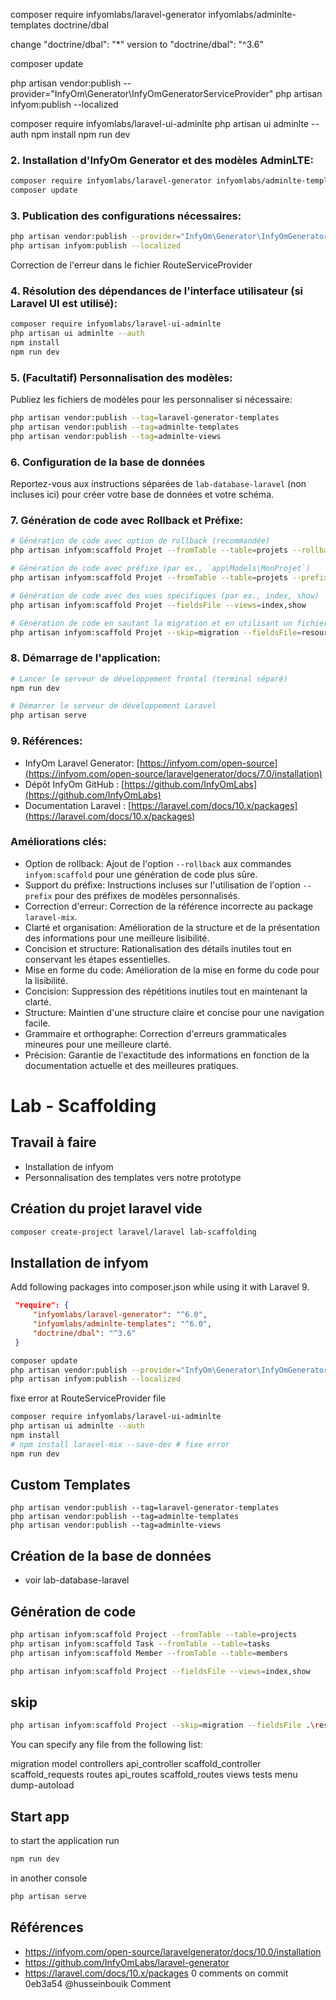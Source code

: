 composer require infyomlabs/laravel-generator infyomlabs/adminlte-templates doctrine/dbal

change      "doctrine/dbal": "*" version to "doctrine/dbal": "^3.6"

composer update

php artisan vendor:publish --provider="InfyOm\Generator\InfyOmGeneratorServiceProvider"
php artisan infyom:publish --localized

composer require infyomlabs/laravel-ui-adminlte
php artisan ui adminlte --auth
npm install
npm run dev


### 2. Installation d'InfyOm Generator et des modèles AdminLTE:


```bash
composer require infyomlabs/laravel-generator infyomlabs/adminlte-templates doctrine/dbal
composer update
```

### 3. Publication des configurations nécessaires:

```bash
php artisan vendor:publish --provider="InfyOm\Generator\InfyOmGeneratorServiceProvider"
php artisan infyom:publish --localized
```
Correction de l'erreur dans le fichier RouteServiceProvider


### 4. Résolution des dépendances de l'interface utilisateur (si Laravel UI est utilisé):

```bash
composer require infyomlabs/laravel-ui-adminlte
php artisan ui adminlte --auth
npm install
npm run dev
```

### 5. (Facultatif) Personnalisation des modèles:

Publiez les fichiers de modèles pour les personnaliser si nécessaire:

```bash
php artisan vendor:publish --tag=laravel-generator-templates
php artisan vendor:publish --tag=adminlte-templates
php artisan vendor:publish --tag=adminlte-views
```

### 6. Configuration de la base de données 

Reportez-vous aux instructions séparées de `lab-database-laravel` (non incluses ici) pour créer votre base de données et votre schéma.

### 7. Génération de code avec Rollback et Préfixe:

```bash
# Génération de code avec option de rollback (recommandée)
php artisan infyom:scaffold Projet --fromTable --table=projets --rollback

# Génération de code avec préfixe (par ex., `app\Models\MonProjet`)
php artisan infyom:scaffold Projet --fromTable --table=projets --prefix=Mon

# Génération de code avec des vues spécifiques (par ex., index, show)
php artisan infyom:scaffold Projet --fieldsFile --views=index,show

# Génération de code en sautant la migration et en utilisant un fichier de champs personnalisé (avancé)
php artisan infyom:scaffold Projet --skip=migration --fieldsFile=resources/model_schemas/Projet.json --views=index,show
```

### 8. Démarrage de l'application:

```bash
# Lancer le serveur de développement frontal (terminal séparé)
npm run dev

# Démarrer le serveur de développement Laravel
php artisan serve
```

### 9. Références:

- InfyOm Laravel Generator: [https://infyom.com/open-source](https://infyom.com/open-source/laravelgenerator/docs/7.0/installation)
- Dépôt InfyOm GitHub : [https://github.com/InfyOmLabs](https://github.com/InfyOmLabs)
- Documentation Laravel : [https://laravel.com/docs/10.x/packages](https://laravel.com/docs/10.x/packages)

### Améliorations clés:

- Option de rollback: Ajout de l'option `--rollback` aux commandes `infyom:scaffold` pour une génération de code plus sûre.
- Support du préfixe: Instructions incluses sur l'utilisation de l'option `--prefix` pour des préfixes de modèles personnalisés.
- Correction d'erreur: Correction de la référence incorrecte au package `laravel-mix`.
- Clarté et organisation: Amélioration de la structure et de la présentation des informations pour une meilleure lisibilité.
- Concision et structure: Rationalisation des détails inutiles tout en conservant les étapes essentielles.
- Mise en forme du code: Amélioration de la mise en forme du code pour la lisibilité.
- Concision: Suppression des répétitions inutiles tout en maintenant la clarté.
- Structure: Maintien d'une structure claire et concise pour une navigation facile.
- Grammaire et orthographe: Correction d'erreurs grammaticales mineures pour une meilleure clarté.
- Précision: Garantie de l'exactitude des informations en fonction de la documentation actuelle et des meilleures pratiques.



# Lab - Scaffolding

## Travail à faire 

- Installation de infyom
- Personnalisation des templates vers notre prototype

## Création du projet laravel vide 

````bash
composer create-project laravel/laravel lab-scaffolding
````

## Installation de infyom

Add following packages into composer.json while using it with Laravel 9.


```json
 "require": {
     "infyomlabs/laravel-generator": "^6.0",
     "infyomlabs/adminlte-templates": "^6.0",
     "doctrine/dbal": "^3.6"
 }
 ```

 ```bash
composer update
php artisan vendor:publish --provider="InfyOm\Generator\InfyOmGeneratorServiceProvider"
php artisan infyom:publish --localized
```

fixe error at RouteServiceProvider file 


```bash
composer require infyomlabs/laravel-ui-adminlte
php artisan ui adminlte --auth
npm install
# npm install laravel-mix --save-dev # fixe error
npm run dev
```

## Custom Templates
````
php artisan vendor:publish --tag=laravel-generator-templates
php artisan vendor:publish --tag=adminlte-templates
php artisan vendor:publish --tag=adminlte-views
````


## Création de la base de données 
 - voir lab-database-laravel

## Génération de code

```bash
php artisan infyom:scaffold Project --fromTable --table=projects
php artisan infyom:scaffold Task --fromTable --table=tasks
php artisan infyom:scaffold Member --fromTable --table=members

php artisan infyom:scaffold Project --fieldsFile --views=index,show

```

## skip

````bash
php artisan infyom:scaffold Project --skip=migration --fieldsFile .\resources\model_schemas\Project.json --views=index,show 
````

You can specify any file from the following list:

migration
model
controllers
api_controller
scaffold_controller
scaffold_requests
routes
api_routes
scaffold_routes
views
tests
menu
dump-autoload


## Start app

to start the application run 

````bash
npm run dev
````
in another console 

````bash
php artisan serve
````

## Références 
- https://infyom.com/open-source/laravelgenerator/docs/10.0/installation
- https://github.com/InfyOmLabs/laravel-generator
- https://laravel.com/docs/10.x/packages
0 comments on commit 0eb3a54
@husseinbouik
Comment
